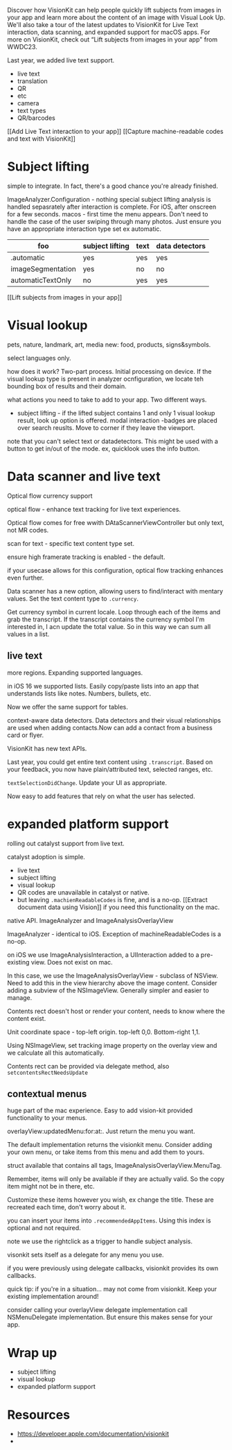 Discover how VisionKit can help people quickly lift subjects from images in your app and learn more about the content of an image with Visual Look Up. We'll also take a tour of the latest updates to VisionKit for Live Text interaction, data scanning, and expanded support for macOS apps. For more on VisionKit, check out “Lift subjects from images in your app" from WWDC23.

Last year, we added live text support.
* live text
* translation
* QR
* etc
* camera
* text types
* QR/barcodes

[[Add Live Text interaction to your app]]
[[Capture machine-readable codes and text with VisionKit]]

# Subject lifting
simple to integrate.  In fact, there's a good chance you're already finished.

ImageAnalyzer.Configuration - nothing special
subject lifting analysis is handled sepasrately after interaction is complete.  For iOS, after onscreen for a few seconds.  macos - first time the menu appears.  Don't need to handle the case of the user swiping through many photos.  Just ensure you have an appropriate interaction type set ex automatic.

| foo               | subject lifting | text | data detectors |
| ----------------- | --------------- | ---- | -------------- |
| .automatic        | yes             | yes  | yes            |
| imageSegmentation | yes             | no   | no             |
| automaticTextOnly | no              | yes  | yes               |
[[Lift subjects from images in your app]]

# Visual lookup
pets, nature, landmark, art, media
new: food, products, signs&symbols.

select languages only.

how does it work?  Two-part process.  Initial processing on device.  If the visual lookup type is present in analyzer ocnfiguration, we locate teh bounding box of results and their domain.

what actions you need to take to add to your app.  Two different ways.
* subject lifting - if the lifted subject contains 1 and only 1 visual lookup result, look up option is offered.
modal interaction -badges are placed over search reuslts.  Move to corner if they leave the viewport.  

note that you can't select text or datadetectors.  This might be used with a button to get in/out of the mode.  ex, quicklook uses the info button.
# Data scanner and live text
Optical flow
currency support

optical flow - enhance text tracking for live text experiences.  

Optical flow comes for free wwith DAtaScannerViewController but only text, not MR codes.

scan for text - specific text content type set.

ensure high framerate tracking is enabled - the default.

if your usecase allows for this configuration, optical flow tracking enhances even further. 

Data scanner has a new option, allowing users to find/interact with mentary values.  Set the text content type to `.currency`.

Get currency symbol in current locale.  Loop through each of the items and grab the transcript.  If the transcript contains the currency symbol I'm interested in, I acn update the  total value.  So in this way we can sum all values in a list.

## live text
more regions.  Expanding supported languages.

in iOS 16 we supported lists.  Easily copy/paste lists into an app that understands lists like notes.  Numbers, bullets, etc.

Now we offer the same support for tables.  

context-aware data detectors.  Data detectors and their visual relationships are used when adding contacts.Now can add a contact from a business card or flyer.

VisionKit has new text APIs.

Last year, you could get entire text content using `.transcript`.  Based on your feedback, you now have plain/attributed text, selected ranges, etc.

`textSelectionDidChange`.  Update your UI as appropriate.

Now easy to add features that rely on what the user has selected.


# expanded platform support
rolling out catalyst support from live text.  

catalyst adoption is simple.
* live text
* subject lifting
* visual lookup
* QR codes are unavailable in catalyst or native.
* but leaving `.machienReadableCodes` is fine, and is a no-op.
[[Extract document data using Vision]] if you need this functionality on the mac.

native API.
ImageAnalyzer and ImageAnalysisOverlayView

ImageAnalyzer - identical to iOS.  Exception of machineReadableCodes is a no-op.

on iOS we use ImageAnalysisInteraction, a UIInteraction added to a pre-existing view.  Does not exist on mac.

In this case, we use the ImageAnalysisOverlayView - subclass of NSView.  Need to add this in the view hierarchy above the image content.  Consider adding a subview of the NSImageView.  Generally simpler and easier to manage.

Contents rect
doesn't host or render your content, needs to know where the content exist.

Unit coordinate space - top-left origin.
top-left 0,0.  Bottom-right 1,1.

Using NSImageView, set tracking image property on the overlay view and we calculate all this automatically.

Contents rect can be provided via delegate method, also `setcontentsRectNeedsUpdate`

## contextual menus
huge part of the mac experience.  Easy to add vision-kit provided functionality to your menus.

overlayView:updatedMenu:for:at:.  Just return the menu you want.

The default implementation returns the visionkit menu.  Consider adding your own menu, or take items from this menu and add them to yours.

struct available that contains all tags, ImageAnalysisOverlayView.MenuTag.

Remember, items will only be available if they are actually valid.  So the copy item might not be in there, etc.

Customize these items however you wish, ex change the title.  These are recreated each time, don't worry about it.

you can insert your items into `.recommendedAppItems`.  Using this index is optional and not required.

note we use the rightclick as a trigger to handle subject analysis.

visonkit sets itself as a delegate for any menu you use.

if you were previously using delegate callbacks, visionkit provides its own callbacks.

quick tip: if you're in a situation... may not come from visionkit.  Keep your existing implementation around!  

consider calling your overlayView delegate implementation call NSMenuDelegate implementation.  But ensure this makes sense for your app.

# Wrap up
* subject lifting
* visual lookup
* expanded platform support


# Resources
* https://developer.apple.com/documentation/visionkit
* 